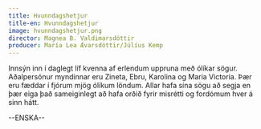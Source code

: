 ```yaml
---
title: Hvunndagshetjur
title-en: Hvunndagshetjur
image: hvunndagshetjur.png
director: Magnea B. Valdimarsdóttir
producer: María Lea Ævarsdóttir/Júlíus Kemp
---
```

Innsýn inn í daglegt líf kvenna af erlendum uppruna með ólíkar sögur. Aðalpersónur myndinnar eru Zineta, Ebru, Karolina og Maria Victoria. Þær eru fæddar í fjórum mjög ólíkum löndum. Allar hafa sína sögu að segja en þær eiga það sameiginlegt að hafa orðið fyrir misrétti og fordómum hver á sinn hátt.

\--ENSKA--